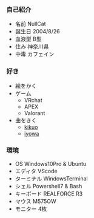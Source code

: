 ### 自己紹介

- 名前 NullCat
- 誕生日 2004/8/26
- 血液型 B型
- 住み 神奈川県
- 中毒 カフェイン

### 好き

- 絵をかく
- ゲーム
	- VRchat
	- APEX
	- Valorant 
- 曲をきく
	-	[kikuo](https://www.youtube.com/channel/UCq3vSkJtBZdBjC8yrG-1xmA) 
	-	[iyowa](https://www.youtube.com/channel/UCLz6MG2kx_0xeaW0LowYnMQ)

### 環境

- OS Windows10Pro & Ubuntu
- エディタ VScode
- ターミナル WindowsTerminal
- シェル Powershell7 & Bash
- キーボード REALFORCE R3
- マウス M575OW
- モニター 4枚
